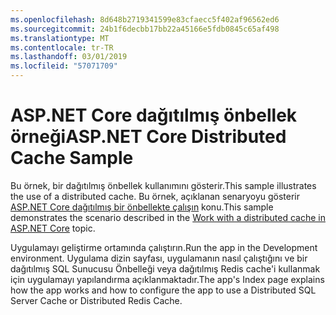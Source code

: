 ```yaml
---
ms.openlocfilehash: 8d648b2719341599e83cfaecc5f402af96562ed6
ms.sourcegitcommit: 24b1f6decbb17bb22a45166e5fdb0845c65af498
ms.translationtype: MT
ms.contentlocale: tr-TR
ms.lasthandoff: 03/01/2019
ms.locfileid: "57071709"
---
```

# <a name="aspnet-core-distributed-cache-sample"></a><span data-ttu-id="154b5-101">ASP.NET Core dağıtılmış önbellek örneği</span><span class="sxs-lookup"><span data-stu-id="154b5-101">ASP.NET Core Distributed Cache Sample</span></span>

<span data-ttu-id="154b5-102">Bu örnek, bir dağıtılmış önbellek kullanımını gösterir.</span><span class="sxs-lookup"><span data-stu-id="154b5-102">This sample illustrates the use of a distributed cache.</span></span> <span data-ttu-id="154b5-103">Bu örnek, açıklanan senaryoyu gösterir [ASP.NET Core dağıtılmış bir önbellekte çalışın](https://docs.microsoft.com/aspnet/core/performance/caching/distributed) konu.</span><span class="sxs-lookup"><span data-stu-id="154b5-103">This sample demonstrates the scenario described in the [Work with a distributed cache in ASP.NET Core](https://docs.microsoft.com/aspnet/core/performance/caching/distributed) topic.</span></span>

<span data-ttu-id="154b5-104">Uygulamayı geliştirme ortamında çalıştırın.</span><span class="sxs-lookup"><span data-stu-id="154b5-104">Run the app in the Development environment.</span></span> <span data-ttu-id="154b5-105">Uygulama dizin sayfası, uygulamanın nasıl çalıştığını ve bir dağıtılmış SQL Sunucusu Önbelleği veya dağıtılmış Redis cache'i kullanmak için uygulamayı yapılandırma açıklanmaktadır.</span><span class="sxs-lookup"><span data-stu-id="154b5-105">The app's Index page explains how the app works and how to configure the app to use a Distributed SQL Server Cache or Distributed Redis Cache.</span></span>
